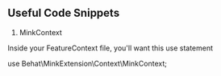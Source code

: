 ## Useful Code Snippets

1. MinkContext

Inside your FeatureContext file, you'll want this use statement

use Behat\MinkExtension\Context\MinkContext;

